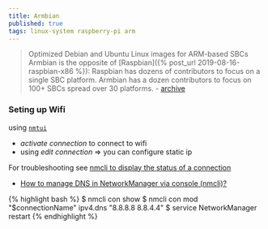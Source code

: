 ```yaml
---
title: Armbian
published: true
tags: linux-system raspberry-pi arm
---
```

> Optimized Debian and Ubuntu Linux images for ARM-based SBCs  
> Armbian is the opposite of [Raspbian]({% post_url 2019-08-16-raspbian-x86 %}): Raspbian has dozens of contributors to focus on a single SBC platform. Armbian has a dozen contributors to focus on 100+ SBCs spread over 30 platforms. - [archive](http://xogium.performanceservers.nl/archive/bananapim2zero/archive/) 

### Seting up Wifi

using [`nmtui`](https://www.tecmint.com/nmtui-configure-network-connection/)
- _activate connection_ to connect to wifi
- using _edit connection_ => you can configure static ip

For troubleshooting
see [nmcli to display the status of a connection](https://unix.stackexchange.com/questions/441969/use-nmcli-to-display-the-status-of-a-connection)
- [How to manage DNS in NetworkManager via console (nmcli)?](https://serverfault.com/questions/810636/how-to-manage-dns-in-networkmanager-via-console-nmcli)

{% highlight bash %}
$ nmcli con show
$ nmcli con mod "$connectionName" ipv4.dns "8.8.8.8 8.8.4.4"
$ service NetworkManager restart
{% endhighlight %}



